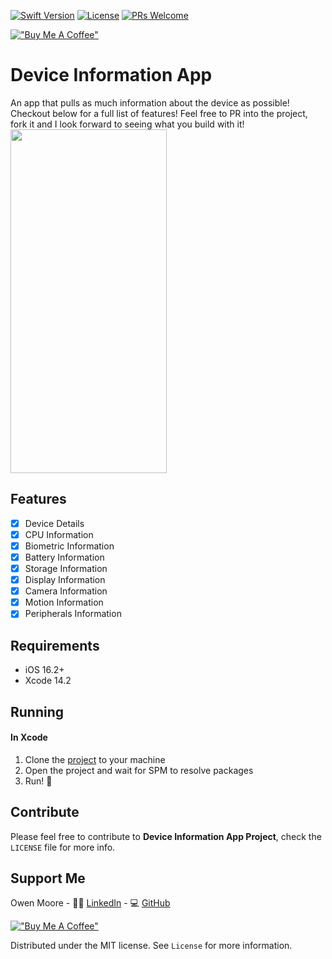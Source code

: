 [![Swift Version][swift-image]][swift-url]
[![License][license-image]][license-url]
[![PRs Welcome](https://img.shields.io/badge/PRs-welcome-brightgreen.svg?style=flat-square)]([https://github.com/OwenM26/device-information/pulls])

[!["Buy Me A Coffee"](https://www.buymeacoffee.com/assets/img/custom_images/orange_img.png)](https://bmc.link/OwenM99)

# Device Information App

An app that pulls as much information about the device as possible! Checkout below for a full list of features! Feel free to PR into the project, fork it and I look forward to seeing what you build with it!
<img src="https://github.com/OwenM26/device-information/assets/67434489/97868d50-d326-4e47-81cd-4763d6c51bba" width="250" height="550">

## Features

- [x] Device Details
- [x] CPU Information
- [x] Biometric Information
- [x] Battery Information
- [x] Storage Information
- [x] Display Information
- [x] Camera Information
- [x] Motion Information
- [x] Peripherals Information

## Requirements

- iOS 16.2+
- Xcode 14.2

## Running

#### In Xcode
1. Clone the [project](https://github.com/OwenM26/device-information) to your machine
2. Open the project and wait for SPM to resolve packages
3. Run! 🚀

## Contribute

Please feel free to contribute to **Device Information App Project**, check the ``LICENSE`` file for more info.

## Support Me

Owen Moore - 🧑‍💻 [LinkedIn](https://www.linkedin.com/in/owen-moore-610612163/) - 💻 [GitHub](https://github.com/OwenM26)

[!["Buy Me A Coffee"](https://www.buymeacoffee.com/assets/img/custom_images/orange_img.png)](https://bmc.link/OwenM99)

Distributed under the MIT license. See ``License`` for more information.

[swift-image]: https://img.shields.io/badge/swift-5.8-orange.svg
[swift-url]: https://swift.org/
[license-image]: https://img.shields.io/badge/License-MIT-blue.svg
[license-url]: https://github.com/OwenM26/device-information/blob/master/License.md
